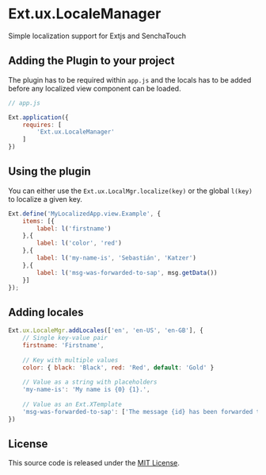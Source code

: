 Ext.ux.LocaleManager
====================

Simple localization support for Extjs and SenchaTouch

## Adding the Plugin to your project
The plugin has to be required within `app.js` and the locals has to be added before any localized view component can be loaded.
```javascript
// app.js

Ext.application({
    requires: [
        'Ext.ux.LocaleManager'
    ]
})
```

## Using the plugin
You can either use the `Ext.ux.LocalMgr.localize(key)` or the global `l(key)` to localize a given key.
```javascript
Ext.define('MyLocalizedApp.view.Example', {
    items: [{
        label: l('firstname')
    },{
        label: l('color', 'red')
    },{
        label: l('my-name-is', 'Sebastián', 'Katzer')
    },{
        label: l('msg-was-forwarded-to-sap', msg.getData())
    }]
});
```

## Adding locales
```javascript
Ext.ux.LocaleMgr.addLocales(['en', 'en-US', 'en-GB'], {
    // Single key-value pair
    firstname: 'Firstname',
    
    // Key with multiple values
    color: { black: 'Black', red: 'Red', default: 'Gold' }
    
    // Value as a string with placeholders
    'my-name-is': 'My name is {0} {1}.',
    
    // Value as an Ext.XTemplate
    'msg-was-forwarded-to-sap': ['The message {id} has been forwarded to SAP.']
})
```

## License

This source code is released under the [MIT License](http://opensource.org/licenses/MIT).
